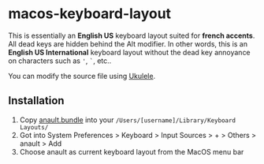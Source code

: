 # macos-keyboard-layout

This is essentially an **English US** keyboard layout suited for **french accents**. All dead keys are hidden behind the Alt modifier. In other words, this is an **English US International** keyboard layout without the dead key annoyance on characters such as `'`, `` ` ``, etc..

You can modify the source file using [Ukulele](https://scripts.sil.org/cms/scripts/page.php?site_id=nrsi&id=ukelele).

## Installation

1. Copy [anault.bundle](https://github.com/anault/macos-keyboard-layout/blob/master/anault.bundle) into your `/Users/[username]/Library/Keyboard Layouts/`
2. Got into System Preferences > Keyboard > Input Sources > + > Others > anault > Add
3. Choose anault as current keyboard layout from the MacOS menu bar
